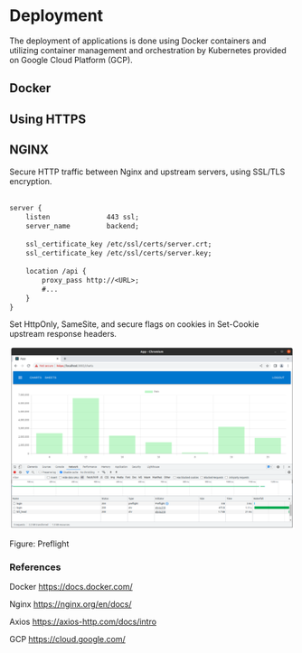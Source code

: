 # Deployment

The deployment of applications is done using Docker containers and utilizing container management and orchestration by Kubernetes provided on Google Cloud Platform (GCP).

## Docker

## Using HTTPS

## NGINX

Secure HTTP traffic between Nginx and upstream servers, using SSL/TLS encryption.

```

server {
    listen              443 ssl;
    server_name         backend;

    ssl_certificate_key /etc/ssl/certs/server.crt;
    ssl_certificate_key /etc/ssl/certs/server.key;

    location /api {
        proxy_pass http://<URL>;
        #...
    }
}

```

Set HttpOnly, SameSite, and secure flags on cookies in Set-Cookie upstream response headers.

![alt text](https://github.com/jylhakos/miscellaneous/blob/main/DataAnalytics/deployment/PREFLIGHT.png?raw=true)

Figure: Preflight

### References

Docker https://docs.docker.com/

Nginx https://nginx.org/en/docs/

Axios https://axios-http.com/docs/intro

GCP https://cloud.google.com/